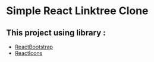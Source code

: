 # Simple React Linktree Clone

## This project using library :

- [ReactBootstrap](https://react-bootstrap.github.io/)
- [ReactIcons](https://react-icons.github.io/react-icons/)
